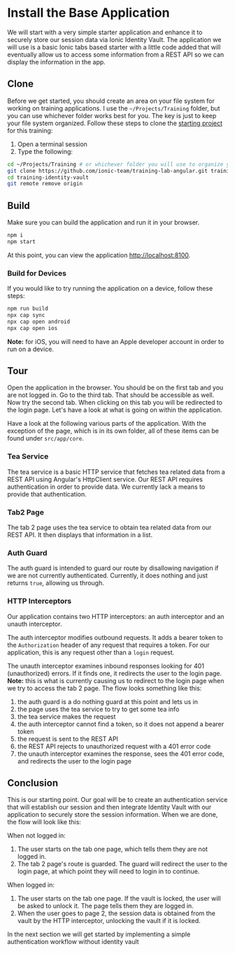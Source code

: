 # Install the Base Application

We will start with a very simple starter application and enhance it to securely store our session data via Ionic Identity Vault. The application we will use is a basic Ionic tabs based starter with a little code added that will eventually allow us to access some information from a REST API so we can display the information in the app.

## Clone

Before we get started, you should create an area on your file system for working on training applications. I use the `~/Projects/Training` folder, but you can use whichever folder works best for you. The key is just to keep your file system organized. Follow these steps to clone the <a href="https://github.com/ionic-team/training-lab-angular">starting project</a> for this training:

1. Open a terminal session
1. Type the following:

```bash
cd ~/Projects/Training # or whichever folder you will use to organize your training projects
git clone https://github.com/ionic-team/training-lab-angular.git training-identity-vault
cd training-identity-vault
git remote remove origin
```

## Build

Make sure you can build the application and run it in your browser.

```bash
npm i
npm start
```

At this point, you can view the application <a href="http://localhost:8100" target="_blank">http://localhost:8100</a>.

### Build for Devices

If you would like to try running the application on a device, follow these steps:

```bash
npm run build
npx cap sync
npx cap open android
npx cap open ios
```

**Note:** for iOS, you will need to have an Apple developer account in order to run on a device.

## Tour

Open the application in the browser. You should be on the first tab and you are not logged in. Go to the third tab. That should be accessible as well. Now try the second tab. When clicking on this tab you will be redirected to the login page. Let's have a look at what is going on within the application.

Have a look at the following various parts of the application. With the exception of the page, which is in its own folder, all of these items can be found under `src/app/core`.

### Tea Service

The tea service is a basic HTTP service that fetches tea related data from a REST API using Angular's HttpClient service. Our REST API requires authentication in order to provide data. We currently lack a means to provide that authentication.

### Tab2 Page

The tab 2 page uses the tea service to obtain tea related data from our REST API. It then displays that information in a list.

### Auth Guard

The auth guard is intended to guard our route by disallowing navigation if we are not currently authenticated. Currently, it does nothing and just returns `true`, allowing us through.

### HTTP Interceptors

Our application contains two HTTP interceptors: an auth interceptor and an unauth interceptor.

The auth interceptor modifies outbound requests. It adds a bearer token to the `Authorization` header of any request that requires a token. For our application, this is any request other than a `login` request.

The unauth interceptor examines inbound responses looking for 401 (unauthorized) errors. If it finds one, it redirects the user to the login page. **Note:** this is what is currently causing us to redirect to the login page when we try to access the tab 2 page. The flow looks something like this:

1. the auth guard is a do nothing guard at this point and lets us in
1. the page uses the tea service to try to get some tea info
1. the tea service makes the request
1. the auth interceptor cannot find a token, so it does not append a bearer token
1. the request is sent to the REST API
1. the REST API rejects to unauthorized request with a 401 error code
1. the unauth interceptor examines the response, sees the 401 error code, and redirects the user to the login page

## Conclusion

This is our starting point. Our goal will be to create an authentication service that will establish our session and then integrate Identity Vault with our application to securely store the session information. When we are done, the flow will look like this:

When not logged in:

1. The user starts on the tab one page, which tells them they are not logged in.
1. The tab 2 page's route is guarded. The guard will redirect the user to the login page, at which point they will need to login in to continue.

When logged in:

1. The user starts on the tab one page. If the vault is locked, the user will be asked to unlock it. The page tells them they are logged in.
1. When the user goes to page 2, the session data is obtained from the vault by the HTTP interceptor, unlocking the vault if it is locked.

In the next section we will get started by implementing a simple authentication workflow without identity vault
